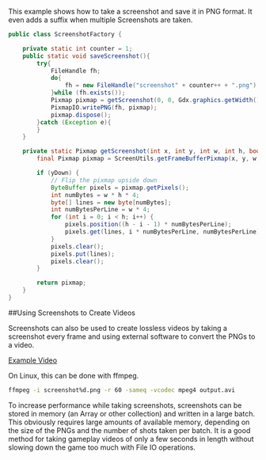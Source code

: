 This example shows how to take a screenshot and save it in PNG format. It even adds a suffix when multiple Screenshots are taken.

```java
public class ScreenshotFactory {

	private static int counter = 1;
	public static void saveScreenshot(){
		try{
			FileHandle fh;
			do{
				fh = new FileHandle("screenshot" + counter++ + ".png");
			}while (fh.exists());
			Pixmap pixmap = getScreenshot(0, 0, Gdx.graphics.getWidth(), Gdx.graphics.getHeight(), false);
			PixmapIO.writePNG(fh, pixmap);
			pixmap.dispose();
		}catch (Exception e){			
		}
	}

	private static Pixmap getScreenshot(int x, int y, int w, int h,	boolean yDown){
		final Pixmap pixmap = ScreenUtils.getFrameBufferPixmap(x, y, w, h);

		if (yDown) {
			// Flip the pixmap upside down
			ByteBuffer pixels = pixmap.getPixels();
			int numBytes = w * h * 4;
			byte[] lines = new byte[numBytes];
			int numBytesPerLine = w * 4;
			for (int i = 0; i < h; i++) {
				pixels.position((h - i - 1) * numBytesPerLine);
				pixels.get(lines, i * numBytesPerLine, numBytesPerLine);
			}
			pixels.clear();
			pixels.put(lines);
			pixels.clear();
		}

		return pixmap;
	}
}
```

##Using Screenshots to Create Videos

Screenshots can also be used to create lossless videos by taking a screenshot every frame and using external software to convert the PNGs to a video.

[Example Video](http://www.youtube.com/watch?v=NsblslUDWqU)

On Linux, this can be done with ffmpeg.

```bash
ffmpeg -i screenshot%d.png -r 60 -sameq -vcodec mpeg4 output.avi
```

To increase performance while taking screenshots, screenshots can be stored in memory (an Array or other collection) and written in a large batch.  This obviously requires large amounts of available memory, depending on the size of the PNGs and the number of shots taken per batch.  It is a good method for taking gameplay videos of only a few seconds in length without slowing down the game too much with File IO operations.
